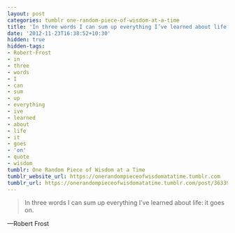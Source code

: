 ```yaml
---
layout: post
categories: tumblr one-random-piece-of-wisdom-at-a-time
title: 'In three words I can sum up everything I’ve learned about life: it goes on.'
date: '2012-11-23T16:38:52+10:30'
hidden: true
hidden-tags:
- Robert-Frost
- in
- three
- words
- I
- can
- sum
- up
- everything
- ive
- learned
- about
- life
- it
- goes
- 'on'
- quote
- wisdom
tumblr: One Random Piece of Wisdom at a Time
tumblr_website_url: https://onerandompieceofwisdomatatime.tumblr.com
tumblr_url: https://onerandompieceofwisdomatatime.tumblr.com/post/36339134947/in-three-words-i-can-sum-up-everything-ive
---
```

> In three words I can sum up everything I’ve learned about life: it goes on.

—Robert Frost

